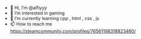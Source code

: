 - 👋 Hi, I’m @alfiyyy
- 👀 I’m interested in gaming
- 🌱 I’m currently learning cpp , html , css , js
- 📫 How to reach me https://steamcommunity.com/profiles/76561198318823460/

<!---
alfiyyy/alfiyyy is a ✨ special ✨ repository because its `README.md` (this file) appears on your GitHub profile.
You can click the Preview link to take a look at your changes.
--->
